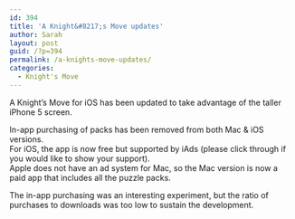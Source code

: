 ```yaml
---
id: 394
title: 'A Knight&#8217;s Move updates'
author: Sarah
layout: post
guid: /?p=394
permalink: /a-knights-move-updates/
categories:
  - Knight's Move
---
```

A Knight&#8217;s Move for iOS has been updated to take advantage of the taller iPhone 5 screen.

In-app purchasing of packs has been removed from both Mac & iOS versions.  
For iOS, the app is now free but supported by iAds (please click through if you would like to show your support).  
Apple does not have an ad system for Mac, so the Mac version is now a paid app that includes all the puzzle packs.

The in-app purchasing was an interesting experiment, but the ratio of purchases to downloads was too low to sustain the development.
